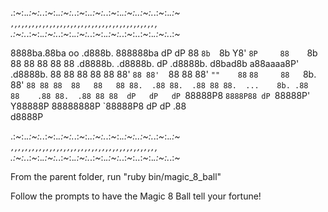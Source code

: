 .:*~*:._.:*~*:._.:*~*:._.:*~*:._.:*~*:._.:*~*:._.:*~*:._.:*~*:..:*~*:._.:*~*:._.:*~*
`,`,`,`,`,`,`,`,`,`,`,`,`,`,`,`,`,`,`,`,`,`,`,`,`,`,`,`,`,`,`,`,`,`,`,`,`,`,`,`,`,`,
.:*~*:._.:*~*:._.:*~*:._.:*~*:._.:*~*:._.:*~*:._.:*~*:._.:*~*:..:*~*:._.:*~*:._.:*~*

8888ba.88ba                    oo             .d888b.     888888ba           dP dP 
88  `8b  `8b                                  Y8' `8P     88    `8b          88 88 
88   88   88 .d8888b. .d8888b. dP .d8888b.    d8bad8b    a88aaaa8P' .d8888b. 88 88 
88   88   88 88'  `88 88'  `88 88 88'  `""    88` `88     88   `8b. 88'  `88 88 88 
88   88   88 88.  .88 88.  .88 88 88.  ...    8b. .88     88    .88 88.  .88 88 88 
dP   dP   dP `88888P8 `8888P88 dP `88888P'    Y88888P     88888888P `88888P8 dP dP 
                           .88                                                     
                       d8888P  

.:*~*:._.:*~*:._.:*~*:._.:*~*:._.:*~*:._.:*~*:._.:*~*:._.:*~*:..:*~*:._.:*~*:._.:*~*
`,`,`,`,`,`,`,`,`,`,`,`,`,`,`,`,`,`,`,`,`,`,`,`,`,`,`,`,`,`,`,`,`,`,`,`,`,`,`,`,`,`,
.:*~*:._.:*~*:._.:*~*:._.:*~*:._.:*~*:._.:*~*:._.:*~*:._.:*~*:..:*~*:._.:*~*:._.:*~*

From the parent folder, run "ruby bin/magic_8_ball" 

Follow the prompts to have the Magic 8 Ball tell your fortune!